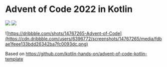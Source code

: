 # Advent of Code 2022 in Kotlin

![](https://img.shields.io/badge/day%20📅-17-blue) ![](https://img.shields.io/badge/stars%20⭐-34-yellow) 


![https://dribbble.com/shots/14767265-Advent-of-Code](https://cdn.dribbble.com/users/6396772/screenshots/14767265/media/fdbae1feee133bdd26342ba7fc0093dc.png)

Based on https://github.com/kotlin-hands-on/advent-of-code-kotlin-template